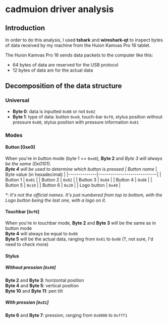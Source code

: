 # cadmuion driver analysis
## Introduction
In order to do this analysis, I used **tshark** and **wireshark-qt** to inspect bytes of data received by my machine from the Huion Kamvas Pro 16 tablet.

The Huion Kamvas Pro 16 sends data packets to the computer like this:
- 64 bytes of data are reserved for the USB protocol  
- 12 bytes of data are for the actual data

## Decomposition of the data structure
### Universal
- **Byte 0**: data is inputted `0x08` or not `0x02`  
- **Byte 1**: type of data: button `0xe0`, touch-bar `0xf0`, stylus position without pressure `0x80`, stylus position with pressure information `0x81`
### Modes
#### Button [0xe0]
When you're in button mode (byte 1 == `0xe0`), **Byte 2** and **Byte 3* will always be the same (0x0101).  
**Byte 4** will be used to determine which button is pressed
| Button name* | Byte value (in hexadecimal) |
|--------------|-----------------------------|
| Button 1     | `0x01`                      |
| Button 2     | `0x02`                      |
| Button 3     | `0x04`                      |
| Button 4     | `0x08`                      |
| Button 5     | `0x10`                      |
| Button 6     | `0x20`                      |
| Logo button  | `0x40`                      |

*\*: It's not the official names. It's just numbered from top to bottom, with the Logo button being the last one, with a logo on it.*

#### Touchbar [`0xf0`]
When you're in touchbar mode, **Byte 2** and **Byte 3** will be the same as in button mode  
**Byte 4** will always be equal to `0x00`  
**Byte 5** will be the actual data, ranging from `0x01` to `0x08` (?, not sure, I'd need to check more)
#### Stylus  
##### Without pression [`0x80`]
**Byte 2** and **Byte 3**: horizontal position   
**Byte 4** and **Byte 5**: vertical position  
**Byte 10** and **Byte 11**: pen tilt
##### With pression [`0x81`]
**Byte 6** and **Byte 7**: pression, ranging from `0x0000` to `0xfff1`
